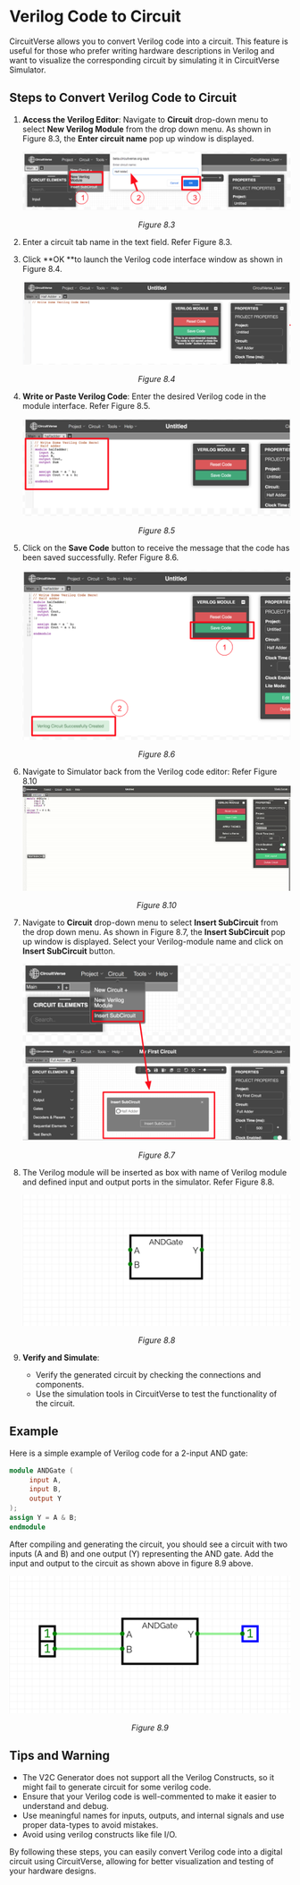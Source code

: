 # Verilog Code to Circuit

CircuitVerse allows you to convert Verilog code into a circuit. This feature is useful for those who prefer writing hardware descriptions in Verilog and want to visualize the corresponding circuit by simulating it in CircuitVerse Simulator.

## Steps to Convert Verilog Code to Circuit

1. **Access the Verilog Editor**:
Navigate to **Circuit** drop-down menu to select **New Verilog Module** from the drop down menu. As shown in Figure 8.3, the **Enter circuit name** pop up window is displayed.

    ![drawing](../images/img_chapter8/8.3.png)

    <div align="center"><em>Figure 8.3</em></div>

2. Enter a circuit tab name in the text field. Refer Figure 8.3.

3. Click **OK **to launch the Verilog code interface window as shown in Figure 8.4.

    ![drawing](../images/img_chapter8/8.4.png)

    <div align="center"><em>Figure 8.4</em></div>

4. **Write or Paste Verilog Code**:
Enter the desired Verilog code in the module interface. Refer Figure 8.5.

   ![drawing](../images/img_chapter8/8.5.png)

   <div align="center"><em>Figure 8.5</em></div>

5. Click on the **Save Code** button to receive the message that the code has been saved successfully. Refer Figure 8.6.

   ![drawing](../images/img_chapter8/8.6.png)

   <div align="center"><em>Figure 8.6</em></div>

6. Navigate to Simulator back from the Verilog code editor: Refer Figure 8.10
   ![navigate to simulator back](../images/img_chapter8/8.10.gif)

   <div align="center"><em>Figure 8.10</em></div>

7. Navigate to **Circuit** drop-down menu to select **Insert SubCircuit** from the drop down menu. As shown in Figure 8.7, the **Insert SubCircuit** pop up window is displayed. Select your Verilog-module name and click on **Insert SubCircuit** button.

   ![drawing](../images/img_chapter8/8.7.png)

   <div align="center"><em>Figure 8.7</em></div>

8. The Verilog module will be inserted as box with name of Verilog module and defined input and output ports in the simulator. Refer Figure 8.8.

   ![drawing](../images/img_chapter8/8.8.png)

   <div align="center"><em>Figure 8.8</em></div>

9. **Verify and Simulate**:
    - Verify the generated circuit by checking the connections and components.
    - Use the simulation tools in CircuitVerse to test the functionality of the circuit.

## Example

Here is a simple example of Verilog code for a 2-input AND gate:

```verilog
module ANDGate (
     input A,
     input B,
     output Y
);
assign Y = A & B;
endmodule
```

After compiling and generating the circuit, you should see a circuit with two inputs (A and B) and one output (Y) representing the AND gate. Add the input and output to the circuit as shown above in figure 8.9 above.

   ![drawing](../images/img_chapter8/8.9.png)

   <div align="center"><em>Figure 8.9</em></div>

## Tips and Warning

- The V2C Generator does not support all the Verilog Constructs, so it might fail to generate circuit for some verilog code.
- Ensure that your Verilog code is well-commented to make it easier to understand and debug.
- Use meaningful names for inputs, outputs, and internal signals and use proper data-types to avoid mistakes.
- Avoid using verilog constructs like file I/O.

By following these steps, you can easily convert Verilog code into a digital circuit using CircuitVerse, allowing for better visualization and testing of your hardware designs.
